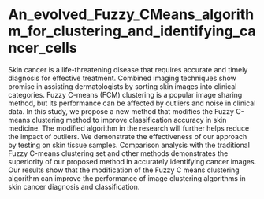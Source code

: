 # An_evolved_Fuzzy_CMeans_algorithm_for_clustering_and_identifying_cancer_cells
Skin cancer is a life-threatening disease that requires accurate and timely diagnosis for effective 
treatment. Combined imaging techniques show promise in assisting dermatologists by sorting 
skin images into clinical categories. Fuzzy C-means (FCM) clustering is a popular image
sharing method, but its performance can be affected by outliers and noise in clinical data. In 
this study, we propose a new method that modifies the Fuzzy C-means clustering method to 
improve classification accuracy in skin medicine. The modified algorithm in the research will 
further helps reduce the impact of outliers. We demonstrate the effectiveness of our approach 
by testing on skin tissue samples. Comparison analysis with the traditional Fuzzy C-means 
clustering set and other methods demonstrates the superiority of our proposed method in 
accurately identifying cancer images. Our results show that the modification of the Fuzzy C
means clustering algorithm can improve the performance of image clustering algorithms in skin 
cancer diagnosis and classification. 
